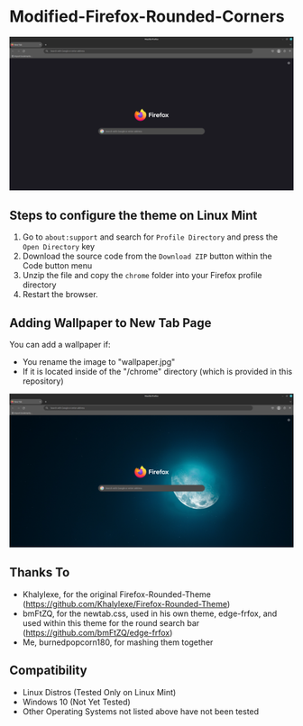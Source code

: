 # Modified-Firefox-Rounded-Corners

![image](https://github.com/burnedpopcorn/Modified-Firefox-Rounded-Theme/blob/main/Round-Firefox.png)

## Steps to configure the theme on Linux Mint
<ol>
   <li>Go to <code>about:support</code> and search for <code>Profile Directory</code> and press the <code>Open Directory</code> key</li>
   <li>Download the source code from the <code>Download ZIP</code> button within the Code button menu</li>
   <li>Unzip the file and copy the <code>chrome</code> folder into your Firefox profile directory</li>
   <li>Restart the browser.</li>
</ol>

## Adding Wallpaper to New Tab Page

You can add a wallpaper if:
- You rename the image to "wallpaper.jpg"
- If it is located inside of the "/chrome" directory (which is provided in this repository)

![image](https://github.com/burnedpopcorn/Modified-Firefox-Rounded-Theme/blob/main/Round-Firefox-wWallpaper.png)

## Thanks To

- Khalylexe, for the original Firefox-Rounded-Theme (https://github.com/Khalylexe/Firefox-Rounded-Theme)
- bmFtZQ, for the newtab.css, used in his own theme, edge-frfox, and used within this theme for the round search bar (https://github.com/bmFtZQ/edge-frfox)
- Me, burnedpopcorn180, for mashing them together

## Compatibility

<ul>
<li>Linux Distros (Tested Only on Linux Mint)</li>
<li>Windows 10 (Not Yet Tested)</li>
<li>Other Operating Systems not listed above have not been tested</li>
</ul>
